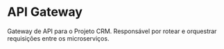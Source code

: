 # API Gateway

Gateway de API para o Projeto CRM. Responsável por rotear e orquestrar requisições entre os microserviços.
